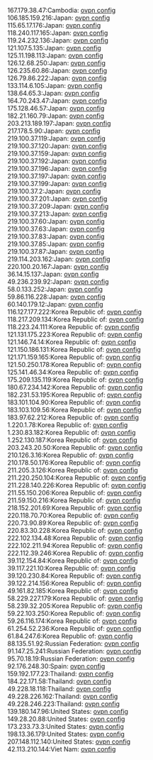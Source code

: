 167.179.38.47:Cambodia: [ovpn config](vpn/167_179_38_47.ovpn)  
106.185.159.216:Japan: [ovpn config](vpn/106_185_159_216.ovpn)  
115.65.17.176:Japan: [ovpn config](vpn/115_65_17_176.ovpn)  
118.240.117.165:Japan: [ovpn config](vpn/118_240_117_165.ovpn)  
119.24.232.136:Japan: [ovpn config](vpn/119_24_232_136.ovpn)  
121.107.5.135:Japan: [ovpn config](vpn/121_107_5_135.ovpn)  
125.11.198.113:Japan: [ovpn config](vpn/125_11_198_113.ovpn)  
126.12.68.250:Japan: [ovpn config](vpn/126_12_68_250.ovpn)  
126.235.60.86:Japan: [ovpn config](vpn/126_235_60_86.ovpn)  
126.79.86.222:Japan: [ovpn config](vpn/126_79_86_222.ovpn)  
133.114.6.105:Japan: [ovpn config](vpn/133_114_6_105.ovpn)  
138.64.65.3:Japan: [ovpn config](vpn/138_64_65_3.ovpn)  
164.70.243.47:Japan: [ovpn config](vpn/164_70_243_47.ovpn)  
175.128.46.57:Japan: [ovpn config](vpn/175_128_46_57.ovpn)  
182.21.160.79:Japan: [ovpn config](vpn/182_21_160_79.ovpn)  
203.213.189.197:Japan: [ovpn config](vpn/203_213_189_197.ovpn)  
217.178.5.90:Japan: [ovpn config](vpn/217_178_5_90.ovpn)  
219.100.37.119:Japan: [ovpn config](vpn/219_100_37_119.ovpn)  
219.100.37.120:Japan: [ovpn config](vpn/219_100_37_120.ovpn)  
219.100.37.159:Japan: [ovpn config](vpn/219_100_37_159.ovpn)  
219.100.37.192:Japan: [ovpn config](vpn/219_100_37_192.ovpn)  
219.100.37.196:Japan: [ovpn config](vpn/219_100_37_196.ovpn)  
219.100.37.197:Japan: [ovpn config](vpn/219_100_37_197.ovpn)  
219.100.37.199:Japan: [ovpn config](vpn/219_100_37_199.ovpn)  
219.100.37.2:Japan: [ovpn config](vpn/219_100_37_2.ovpn)  
219.100.37.201:Japan: [ovpn config](vpn/219_100_37_201.ovpn)  
219.100.37.209:Japan: [ovpn config](vpn/219_100_37_209.ovpn)  
219.100.37.213:Japan: [ovpn config](vpn/219_100_37_213.ovpn)  
219.100.37.60:Japan: [ovpn config](vpn/219_100_37_60.ovpn)  
219.100.37.63:Japan: [ovpn config](vpn/219_100_37_63.ovpn)  
219.100.37.83:Japan: [ovpn config](vpn/219_100_37_83.ovpn)  
219.100.37.85:Japan: [ovpn config](vpn/219_100_37_85.ovpn)  
219.100.37.87:Japan: [ovpn config](vpn/219_100_37_87.ovpn)  
219.114.203.162:Japan: [ovpn config](vpn/219_114_203_162.ovpn)  
220.100.20.167:Japan: [ovpn config](vpn/220_100_20_167.ovpn)  
36.14.15.137:Japan: [ovpn config](vpn/36_14_15_137.ovpn)  
49.236.239.92:Japan: [ovpn config](vpn/49_236_239_92.ovpn)  
58.0.133.252:Japan: [ovpn config](vpn/58_0_133_252.ovpn)  
59.86.116.228:Japan: [ovpn config](vpn/59_86_116_228.ovpn)  
60.140.179.12:Japan: [ovpn config](vpn/60_140_179_12.ovpn)  
116.127.177.222:Korea Republic of: [ovpn config](vpn/116_127_177_222.ovpn)  
118.217.209.134:Korea Republic of: [ovpn config](vpn/118_217_209_134.ovpn)  
118.223.24.111:Korea Republic of: [ovpn config](vpn/118_223_24_111.ovpn)  
121.131.175.223:Korea Republic of: [ovpn config](vpn/121_131_175_223.ovpn)  
121.146.74.14:Korea Republic of: [ovpn config](vpn/121_146_74_14.ovpn)  
121.150.186.131:Korea Republic of: [ovpn config](vpn/121_150_186_131.ovpn)  
121.171.159.165:Korea Republic of: [ovpn config](vpn/121_171_159_165.ovpn)  
121.50.250.178:Korea Republic of: [ovpn config](vpn/121_50_250_178.ovpn)  
125.141.46.34:Korea Republic of: [ovpn config](vpn/125_141_46_34.ovpn)  
175.209.135.119:Korea Republic of: [ovpn config](vpn/175_209_135_119.ovpn)  
180.67.234.142:Korea Republic of: [ovpn config](vpn/180_67_234_142.ovpn)  
182.231.53.195:Korea Republic of: [ovpn config](vpn/182_231_53_195.ovpn)  
183.101.104.90:Korea Republic of: [ovpn config](vpn/183_101_104_90.ovpn)  
183.103.109.56:Korea Republic of: [ovpn config](vpn/183_103_109_56.ovpn)  
183.97.62.212:Korea Republic of: [ovpn config](vpn/183_97_62_212.ovpn)  
1.220.1.78:Korea Republic of: [ovpn config](vpn/1_220_1_78.ovpn)  
1.230.83.182:Korea Republic of: [ovpn config](vpn/1_230_83_182.ovpn)  
1.252.130.187:Korea Republic of: [ovpn config](vpn/1_252_130_187.ovpn)  
203.243.20.50:Korea Republic of: [ovpn config](vpn/203_243_20_50.ovpn)  
210.126.3.16:Korea Republic of: [ovpn config](vpn/210_126_3_16.ovpn)  
210.178.50.176:Korea Republic of: [ovpn config](vpn/210_178_50_176.ovpn)  
211.205.3.126:Korea Republic of: [ovpn config](vpn/211_205_3_126.ovpn)  
211.220.250.104:Korea Republic of: [ovpn config](vpn/211_220_250_104.ovpn)  
211.228.140.226:Korea Republic of: [ovpn config](vpn/211_228_140_226.ovpn)  
211.55.150.206:Korea Republic of: [ovpn config](vpn/211_55_150_206.ovpn)  
211.59.150.216:Korea Republic of: [ovpn config](vpn/211_59_150_216.ovpn)  
218.152.201.69:Korea Republic of: [ovpn config](vpn/218_152_201_69.ovpn)  
220.118.70.70:Korea Republic of: [ovpn config](vpn/220_118_70_70.ovpn)  
220.73.90.89:Korea Republic of: [ovpn config](vpn/220_73_90_89.ovpn)  
220.83.30.228:Korea Republic of: [ovpn config](vpn/220_83_30_228.ovpn)  
222.102.134.48:Korea Republic of: [ovpn config](vpn/222_102_134_48.ovpn)  
222.102.211.94:Korea Republic of: [ovpn config](vpn/222_102_211_94.ovpn)  
222.112.39.246:Korea Republic of: [ovpn config](vpn/222_112_39_246.ovpn)  
39.112.154.84:Korea Republic of: [ovpn config](vpn/39_112_154_84.ovpn)  
39.117.221.10:Korea Republic of: [ovpn config](vpn/39_117_221_10.ovpn)  
39.120.230.84:Korea Republic of: [ovpn config](vpn/39_120_230_84.ovpn)  
39.122.214.156:Korea Republic of: [ovpn config](vpn/39_122_214_156.ovpn)  
49.161.82.185:Korea Republic of: [ovpn config](vpn/49_161_82_185.ovpn)  
58.229.227.179:Korea Republic of: [ovpn config](vpn/58_229_227_179.ovpn)  
58.239.32.205:Korea Republic of: [ovpn config](vpn/58_239_32_205.ovpn)  
59.22.103.250:Korea Republic of: [ovpn config](vpn/59_22_103_250.ovpn)  
59.26.116.174:Korea Republic of: [ovpn config](vpn/59_26_116_174.ovpn)  
61.254.52.236:Korea Republic of: [ovpn config](vpn/61_254_52_236.ovpn)  
61.84.247.6:Korea Republic of: [ovpn config](vpn/61_84_247_6.ovpn)  
88.135.51.92:Russian Federation: [ovpn config](vpn/88_135_51_92.ovpn)  
91.147.25.241:Russian Federation: [ovpn config](vpn/91_147_25_241.ovpn)  
95.70.18.19:Russian Federation: [ovpn config](vpn/95_70_18_19.ovpn)  
92.176.248.30:Spain: [ovpn config](vpn/92_176_248_30.ovpn)  
159.192.177.23:Thailand: [ovpn config](vpn/159_192_177_23.ovpn)  
184.22.171.58:Thailand: [ovpn config](vpn/184_22_171_58.ovpn)  
49.228.18.118:Thailand: [ovpn config](vpn/49_228_18_118.ovpn)  
49.228.226.162:Thailand: [ovpn config](vpn/49_228_226_162.ovpn)  
49.228.246.223:Thailand: [ovpn config](vpn/49_228_246_223.ovpn)  
139.180.147.96:United States: [ovpn config](vpn/139_180_147_96.ovpn)  
149.28.20.88:United States: [ovpn config](vpn/149_28_20_88.ovpn)  
173.233.73.3:United States: [ovpn config](vpn/173_233_73_3.ovpn)  
198.13.36.179:United States: [ovpn config](vpn/198_13_36_179.ovpn)  
207.148.112.140:United States: [ovpn config](vpn/207_148_112_140.ovpn)  
42.113.210.144:Viet Nam: [ovpn config](vpn/42_113_210_144.ovpn)  
